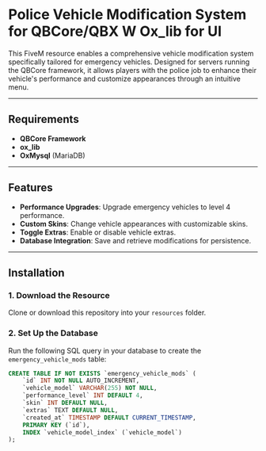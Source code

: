 # Police Vehicle Modification System for QBCore/QBX W Ox_lib for UI

This FiveM resource enables a comprehensive vehicle modification system specifically tailored for emergency vehicles. Designed for servers running the QBCore framework, it allows players with the police job to enhance their vehicle's performance and customize appearances through an intuitive menu.

---

## Requirements

- **QBCore Framework**
- **ox_lib**
- **OxMysql** (MariaDB)

---

## Features

- **Performance Upgrades**: Upgrade emergency vehicles to level 4 performance.
- **Custom Skins**: Change vehicle appearances with customizable skins.
- **Toggle Extras**: Enable or disable vehicle extras.
- **Database Integration**: Save and retrieve modifications for persistence.

---

## Installation

### 1. Download the Resource
Clone or download this repository into your `resources` folder.

### 2. Set Up the Database
Run the following SQL query in your database to create the `emergency_vehicle_mods` table:

```sql
CREATE TABLE IF NOT EXISTS `emergency_vehicle_mods` (
    `id` INT NOT NULL AUTO_INCREMENT,
    `vehicle_model` VARCHAR(255) NOT NULL,
    `performance_level` INT DEFAULT 4,
    `skin` INT DEFAULT NULL,
    `extras` TEXT DEFAULT NULL,
    `created_at` TIMESTAMP DEFAULT CURRENT_TIMESTAMP,
    PRIMARY KEY (`id`),
    INDEX `vehicle_model_index` (`vehicle_model`)
);
